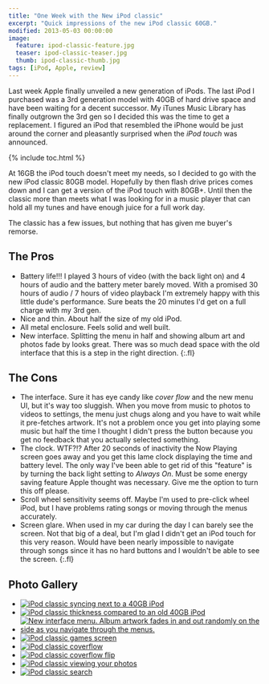 ```yaml
---
title: "One Week with the New iPod classic"
excerpt: "Quick impressions of the new iPod classic 60GB."
modified: 2013-05-03 00:00:00
image: 
  feature: ipod-classic-feature.jpg
  teaser: ipod-classic-teaser.jpg
  thumb: ipod-classic-thumb.jpg
tags: [iPod, Apple, review]
---
```


Last week Apple finally unveiled a new generation of iPods. The last iPod I purchased was a 3rd generation model with 40GB of hard drive space and have been waiting for a decent successor. My iTunes Music Library has finally outgrown the 3rd gen so I decided this was the time to get a replacement. I figured an iPod that resembled the iPhone would be just around the corner and pleasantly surprised when the *iPod touch* was announced.

{% include toc.html %}

At 16GB the iPod touch doesn't meet my needs, so I decided to go with the new iPod classic 80GB model. Hopefully by then flash drive prices comes down and I can get a version of the iPod touch with 80GB+. Until then the classic more than meets what I was looking for in a music player that can hold all my tunes and have enough juice for a full work day.

The classic has a few issues, but nothing that has given me buyer's remorse.

## The Pros

*	Battery life!!! I played 3 hours of video (with the back light on) and 4 hours of audio and the battery meter barely moved. With a promised 30 hours of audio / 7 hours of video playback I'm extremely happy with this little dude's performance. Sure beats the 20 minutes I'd get on a full charge with my 3rd gen.
*	Nice and thin. About half the size of my old iPod.
*	All metal enclosure. Feels solid and well built.
*	New interface. Splitting the menu in half and showing album art and photos fade by looks great. There was so much dead space with the old interface that this is a step in the right direction.
{:.fl}

## The Cons

*	The interface. Sure it has eye candy like *cover flow* and the new menu UI, but it's way too sluggish. When you move from music to photos to videos to settings, the menu just chugs along and you have to wait while it pre-fetches artwork. It's not a problem once you get into playing some music but half the time I thought I didn't press the button because you get no feedback that you actually selected something.
*	The clock. WTF?!? After 20 seconds of inactivity the Now Playing screen goes away and you get this lame clock displaying the time and battery level. The only way I've been able to get rid of this "feature" is by turning the back light setting to *Always On*. Must be some energy saving feature Apple thought was necessary. Give me the option to turn this off please.
*	Scroll wheel sensitivity seems off. Maybe I'm used to pre-click wheel iPod, but I have problems rating songs or moving through the menus accurately.
*	Screen glare. When used in my car during the day I can barely see the screen. Not that big of a deal, but I'm glad I didn't get an iPod touch for this very reason. Would have been nearly impossible to navigate through songs since it has no hard buttons and I wouldn't be able to see the screen.
{:.fl}

## Photo Gallery

<ul class="th-grid">
	<li>
    <a href="{{ site.url }}/images/80.jpg"><img src="{{ site.url }}/images/80t.jpg" alt="iPod classic syncing next to a 40GB iPod"></a>
  </li>
	<li>
    <a href="{{ site.url }}/images/81.jpg"><img src="{{ site.url }}/images/81t.jpg" alt="iPod classic thickness compared to an old 40GB iPod"></a>
  </li>
	<li>
    <a href="{{ site.url }}/images/82.jpg"><img src="{{ site.url }}/images/82t.jpg" alt="New interface menu. Album artwork fades in and out randomly on the side as you navigate through the menus."></a>
  </li>
	<li>
    <a href="{{ site.url }}/images/83.jpg"><img src="{{ site.url }}/images/83t.jpg" alt="iPod classic games screen"></a>
  </li>
	<li>
    <a href="{{ site.url }}/images/84.jpg"><img src="{{ site.url }}/images/84t.jpg" alt="iPod classic coverflow"></a>
  </li>
	<li>
    <a href="{{ site.url }}/images/85.jpg"><img src="{{ site.url }}/images/85t.jpg" alt="iPod classic coverflow flip"></a>
  </li>
	<li>
    <a href="{{ site.url }}/images/86.jpg"><img src="{{ site.url }}/images/86t.jpg" alt="iPod classic viewing your photos"></a>
  </li>
	<li>
    <a href="{{ site.url }}/images/87.jpg"><img src="{{ site.url }}/images/87t.jpg" alt="iPod classic search"></a>
  </li>
</ul>
